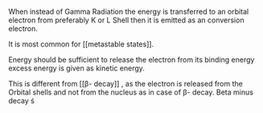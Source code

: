 When instead of Gamma Radiation the energy is transferred to an orbital electron from preferably K or L Shell then it is emitted as an conversion electron.

It is most common for [[metastable states]].

Energy should be sufficient to release the electron from its binding energy excess energy is given as kinetic energy.

This is different from [[β- decay]] , as the electron is released from the Orbital shells and not from the nucleus as in case of β- decay. Beta minus decay ś

